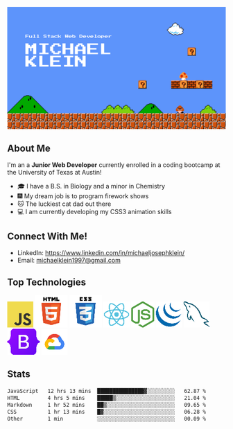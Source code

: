 
![Banner Image](assets/images/Banner-github.png)

<!-- # Hello fellow developers and employers!  I'm Michael! <img src="https://user-images.githubusercontent.com/1303154/88677602-1635ba80-d120-11ea-84d8-d263ba5fc3c0.gif" width="28px" alt="hi"> -->


## About Me
I'm an a **Junior Web Developer** currently enrolled in a coding bootcamp at the University of Texas at Austin!

- :mortar_board: I have a B.S. in Biology and a minor in Chemistry
- :fireworks: My dream job is to program firework shows
- :cat: The luckiest cat dad out there
- :computer: I am currently developing my CSS3 animation skills

## Connect With Me!

- LinkedIn: https://www.linkedin.com/in/michaeljosephklein/
- Email: michaelklein1997@gmail.com

## Top Technologies
![JavaScript Logo](./assets/images/javascript.png)
![HTML5 Logo](./assets/images/html5.png)
![CSS3 Logo](./assets/images/css3.png)
![ReactJS Logo](./assets/images/react-logo.png)
![NodeJS Logo](./assets/images/nodejs-logo.png)
![jQuery Logo](./assets/images/jQuery-logo.png)
![mySQL Logo](./assets/images/mySQL-logo.png)
![Bootstrap Logo](./assets/images/Bootstrap-logo.png)
![Google Cloud Serives Logo](./assets/images/google-cloud-logo.png)

## Stats

<!--START_SECTION:waka-->
```text
JavaScript   12 hrs 13 mins  ███████████████▓░░░░░░░░░   62.87 % 
HTML         4 hrs 5 mins    █████▒░░░░░░░░░░░░░░░░░░░   21.04 % 
Markdown     1 hr 52 mins    ██▒░░░░░░░░░░░░░░░░░░░░░░   09.65 % 
CSS          1 hr 13 mins    █▓░░░░░░░░░░░░░░░░░░░░░░░   06.28 % 
Other        1 min           ░░░░░░░░░░░░░░░░░░░░░░░░░   00.09 % 
```
<!--END_SECTION:waka-->

<!-- [![inkleins's GitHub stats](https://github-readme-stats.vercel.app/api?username=inklein1997&theme=tokyonight&hide=stars,prs,issues,contribs)](https://github.com/inklein1997/github-readme-stats) -->
